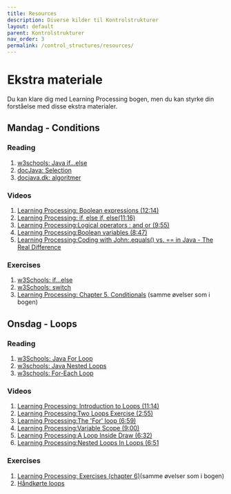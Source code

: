 ```yaml
---
title: Resources
description: Diverse kilder til Kontrolstrukturer
layout: default
parent: Kontrolstrukturer
nav_order: 3
permalink: /control_structures/resources/
---
```


# Ekstra materiale
Du kan klare dig med Learning Processing bogen, men du kan styrke din forståelse med disse ekstra materialer.

## Mandag - Conditions
### Reading
1. [w3schools: Java if...else](https://www.w3schools.com/java/java_conditions.asp)
2. [docJava: Selection](http://docjava.dk/selection)
3. [docjava.dk: algoritmer](http://www.docjava.dk/grundlaeggende_programmering/algoritmer/algoritmer.htm)

### Videos
1. [Learning Processing: Boolean expressions (12:14)](http://learningprocessing.com/videos/5-0)
2. [Learning Processing: if, else if, else(11:16)](http://learningprocessing.com/videos/5-1)
3. [Learning Processing:Logical operators : and or (9:55)](http://learningprocessing.com/videos/5-2)
4. [Learning Processing:Boolean variables (8:47)](http://learningprocessing.com/videos/5-3)
5. [Learning Processing:Coding with John:.equals() vs. == in Java - The Real Difference](https://youtu.be/AoUVdLWLFQw)
### Exercises
1. [w3Schools: if...else](https://www.w3schools.com/java/exercise.asp?filename=exercise_conditions1)
2. [w3Schools: switch](https://www.w3schools.com/java/exercise.asp?filename=exercise_switch1)
3. [Learning Processing: Chapter 5, Conditionals](http://learningprocessing.com/exercises/) (samme øvelser som i bogen)

## Onsdag - Loops
### Reading
1. [w3Schools: Java For Loop](https://www.w3schools.com/java/java_for_loop.asp)
2. [w3schools: Java Nested Loops](https://www.w3schools.com/java/java_for_loop_nested.asp)
3. [w3schools: For-Each Loop](https://www.w3schools.com/java/java_foreach_loop.asp)

### Videos 
1. [Learning Processing: Introduction to Loops (11:14)](http://learningprocessing.com/videos/6-0)
2. [Learning Processing:Two Loops Exercise (2:55)](http://learningprocessing.com/videos/6-1)
3. [Learning Processing:The 'For' loop (6:59)](http://learningprocessing.com/videos/6-2)
4. [Learning Processing:Variable Scope (9:00)](http://learningprocessing.com/videos/6-3)
5. [Learning Processing:A Loop Inside Draw (6:32) ](http://learningprocessing.com/videos/6-4)
6. [Learning Processing:Nested Loops In Loops (6:51](http://learningprocessing.com/videos/6-5)

### Exercises

1. [Learning Processing: Exercises (chapter 6)](http://learningprocessing.com/exercises/)(samme øvelser som i bogen)
2. [Håndkørte loops](https://efif.sharepoint.com/:w:/s/cph/Lyngby/EW187v2ZZypDkv1NKINGz7QBkavJRYF0KF88wYr75qpCnA?e=4LfmwR)
